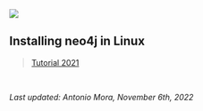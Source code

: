 <img src="../images/MORALAB_Banner.png">

## Installing neo4j in Linux

> [Tutorial 2021](tutorial_2021/)

<br>

*Last updated: Antonio Mora, November 6th, 2022*
